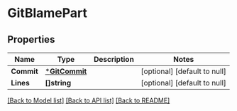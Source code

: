 # GitBlamePart

## Properties
Name | Type | Description | Notes
------------ | ------------- | ------------- | -------------
**Commit** | [***GitCommit**](GitCommit.md) |  | [optional] [default to null]
**Lines** | **[]string** |  | [optional] [default to null]

[[Back to Model list]](../README.md#documentation-for-models) [[Back to API list]](../README.md#documentation-for-api-endpoints) [[Back to README]](../README.md)

